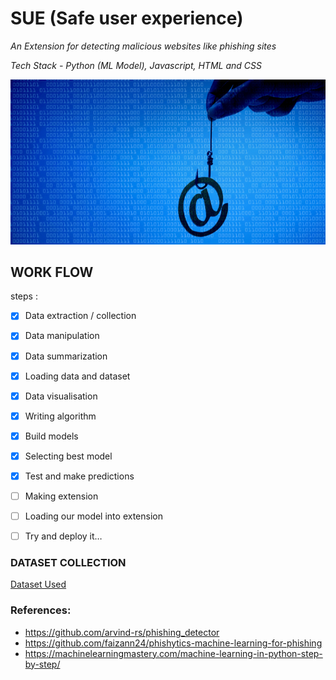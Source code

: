 # SUE (Safe user experience)
*An Extension for detecting malicious websites like phishing sites*

*Tech Stack - Python (ML Model), Javascript, HTML and CSS*

![Phishing](./images/readmeimg.jpg)

## WORK FLOW
steps :
- [X] Data extraction / collection 
- [X] Data manipulation 
- [X] Data summarization
- [X] Loading data and dataset
- [X] Data visualisation 
- [X] Writing algorithm 
- [X] Build models
- [X] Selecting best model
- [X] Test and make predictions
- [ ] Making extension
- [ ] Loading our model into extension
- [ ] Try and deploy it…


### DATASET COLLECTION
[Dataset Used](https://www.kaggle.com/akashkr/phishing-website-dataset)

### References:
- https://github.com/arvind-rs/phishing_detector
- https://github.com/faizann24/phishytics-machine-learning-for-phishing
- https://machinelearningmastery.com/machine-learning-in-python-step-by-step/

